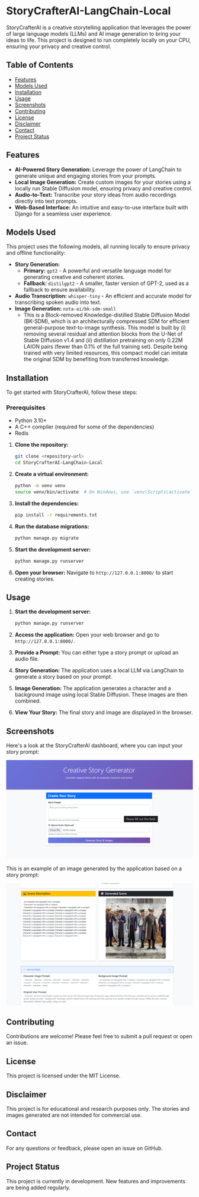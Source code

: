 # StoryCrafterAI-LangChain-Local

StoryCrafterAI is a creative storytelling application that leverages the power of large language models (LLMs) and AI image generation to bring your ideas to life. This project is designed to run completely locally on your CPU, ensuring your privacy and creative control.

## Table of Contents

*   [Features](#features)
*   [Models Used](#models-used)
*   [Installation](#installation)
*   [Usage](#usage)
*   [Screenshots](#screenshots)
*   [Contributing](#contributing)
*   [License](#license)
*   [Disclaimer](#disclaimer)
*   [Contact](#contact)
*   [Project Status](#project-status)

## Features

*   **AI-Powered Story Generation:**  Leverage the power of LangChain to generate unique and engaging stories from your prompts.
*   **Local Image Generation:** Create custom images for your stories using a locally run Stable Diffusion model, ensuring privacy and creative control.
*   **Audio-to-Text:**  Transcribe your story ideas from audio recordings directly into text prompts.
*   **Web-Based Interface:**  An intuitive and easy-to-use interface built with Django for a seamless user experience.


## Models Used

This project uses the following models, all running locally to ensure privacy and offline functionality:

*   **Story Generation:**
    *   **Primary:** `gpt2` - A powerful and versatile language model for generating creative and coherent stories.
    *   **Fallback:** `distilgpt2` - A smaller, faster version of GPT-2, used as a fallback to ensure availability.
*   **Audio Transcription:** `whisper-tiny` - An efficient and accurate model for transcribing spoken audio into text.
*   **Image Generation:** `nota-ai/bk-sdm-small`
    *   This is a Block-removed Knowledge-distilled Stable Diffusion Model (BK-SDM), which is an architecturally compressed SDM for efficient general-purpose text-to-image synthesis. This model is built by (i) removing several residual and attention blocks from the U-Net of Stable Diffusion v1.4 and (ii) distillation pretraining on only 0.22M LAION pairs (fewer than 0.1% of the full training set). Despite being trained with very limited resources, this compact model can imitate the original SDM by benefiting from transferred knowledge.


## Installation

To get started with StoryCrafterAI, follow these steps:

### Prerequisites

*   Python 3.10+
*   A C++ compiler (required for some of the dependencies)
*   Redis

1.  **Clone the repository:**
    ```bash
    git clone <repository-url>
    cd StoryCrafterAI-LangChain-Local
    ```

2.  **Create a virtual environment:**
    ```bash
    python -m venv venv
    source venv/bin/activate  # On Windows, use `venv\Scripts\activate`
    ```

3.  **Install the dependencies:**
    ```bash
    pip install -r requirements.txt
    ```

4.  **Run the database migrations:**
    ```bash
    python manage.py migrate
    ```

5.  **Start the development server:**
    ```bash
    python manage.py runserver
    ```

6.  **Open your browser:** Navigate to `http://127.0.0.1:8000/` to start creating stories.

## Usage

1.  **Start the development server:**
    ```bash
    python manage.py runserver
    ```

2.  **Access the application:** Open your web browser and go to `http://127.0.0.1:8000/`.

3.  **Provide a Prompt:** You can either type a story prompt or upload an audio file.
4.  **Story Generation:** The application uses a local LLM via LangChain to generate a story based on your prompt.
5.  **Image Generation:**  The application generates a character and a background image using local Stable Diffusion. These images are then combined.
6.  **View Your Story:** The final story and image are displayed in the browser.

## Screenshots

Here's a look at the StoryCrafterAI dashboard, where you can input your story prompt:

![Dashboard](assets/dashboard.png)

This is an example of an image generated by the application based on a story prompt:

![Generated Image](assets/dashboard-image-generated.png)

## Contributing

Contributions are welcome! Please feel free to submit a pull request or open an issue.

## License

This project is licensed under the MIT License.

## Disclaimer

This project is for educational and research purposes only. The stories and images generated are not intended for commercial use.

## Contact

For any questions or feedback, please open an issue on GitHub.

## Project Status

This project is currently in development. New features and improvements are being added regularly.